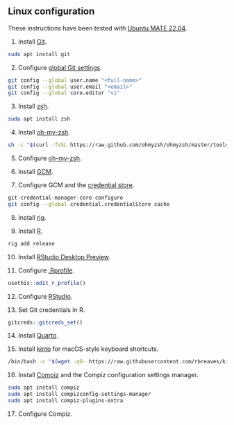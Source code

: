 ## Linux configuration

These instructions have been tested with [Ubuntu MATE 22.04](https://ubuntu-mate.org/blog/ubuntu-mate-jammy-jellyfish-release-notes).

1. Install [Git](https://git-scm.com/download/linux).

```bash
sudo apt install git
```

2. Configure [global Git settings](https://github.com/gvelasq/git-reference#setup).

```bash
git config --global user.name "<full-name>"
git config --global user.email "<email>"
git config --global core.editor "vi"
```

3. Install [zsh](https://zsh.sourceforge.io/).

```bash
sudo apt install zsh
```

4. Install [oh-my-zsh](https://ohmyz.sh/#install).

```bash
sh -c "$(curl -fsSL https://raw.github.com/ohmyzsh/ohmyzsh/master/tools/install.sh)"
```

5. Configure [oh-my-zsh](https://github.com/gvelasq/dotfiles/tree/main/zsh).

6. Install [GCM](https://github.com/GitCredentialManager/git-credential-manager#linux).

7. Configure GCM and the [credential store](https://github.com/GitCredentialManager/git-credential-manager/blob/main/docs/credstores.md#gits-built-in-credential-cache).

```bash
git-credential-manager-core configure
git config --global credential.credentialStore cache
```

8. Install [rig](https://github.com/r-lib/rig#linux).

9. Install [R](https://www.r-project.org/).

```bash
rig add release
```

10. Install [RStudio Desktop Preview](https://www.rstudio.com/products/rstudio/download/preview/).

11. Configure [.Rprofile](https://github.com/gvelasq/dotfiles/blob/main/R/.Rprofile).

```r
usethis::edit_r_profile()
```

12. Configure [RStudio](https://github.com/gvelasq/dotfiles/tree/main/rstudio).

13. Set Git credentials in R.

```r
gitcreds::gitcreds_set()
```

14. Install [Quarto](https://quarto.org/docs/get-started/).

15. Install [kinto](https://github.com/rbreaves/kinto) for macOS-style keyboard shortcuts.

```bash
/bin/bash -c "$(wget -qO- https://raw.githubusercontent.com/rbreaves/kinto/HEAD/install/linux.sh || curl -fsSL https://raw.githubusercontent.com/rbreaves/kinto/HEAD/install/linux.sh)"
```

16. Install [Compiz](https://launchpad.net/compiz) and the Compiz configuration settings manager.

```bash
sudo apt install compiz
sudo apt install compizconfig-settings-manager
sudo apt install compiz-plugins-extra
```

17. Configure Compiz.
